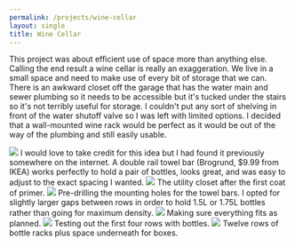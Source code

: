 ```yaml
---
permalink: /projects/wine-cellar
layout: single
title: Wine Cellar
---
```


This project was about efficient use of space more than anything else. Calling the end result a wine cellar is really an exaggeration. We live in a small space and need to make use of every bit of storage that we can. There is an awkward closet off the garage that has the water main and sewer plumbing so it needs to be accessible but it's tucked under the stairs so it's not terribly useful for storage. I couldn't put any sort of shelving in front of the water shutoff valve so I was left with limited options. I decided that a wall-mounted wine rack would be perfect as it would be out of the way of the plumbing and still easily usable.

<img src="https://media.darkwire.com/wine-cellar/brogrund.jpg">
I would love to take credit for this idea but I had found it previously somewhere on the internet. A double rail towel bar (Brogrund, $9.99 from IKEA) works perfectly to hold a pair of bottles, looks great, and was easy to adjust to the exact spacing I wanted.

<img src="https://media.darkwire.com/wine-cellar/closet_painted.jpg">
The utility closet after the first coat of primer.

<img src="https://media.darkwire.com/wine-cellar/mounting_holes.jpg">
Pre-drilling the mounting holes for the towel bars. I opted for slightly larger gaps between rows in order to hold 1.5L or 1.75L bottles rather than going for maximum density.

<img src="https://media.darkwire.com/wine-cellar/test_fit.jpg">
Making sure everything fits as planned.

<img src="https://media.darkwire.com/wine-cellar/first_rows.jpg">
Testing out the first four rows with bottles.

<img src="https://media.darkwire.com/wine-cellar/finished_before_lights.jpg">
Twelve rows of bottle racks plus space underneath for boxes.
